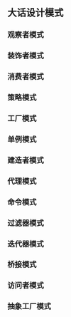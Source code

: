 ## 大话设计模式


### 观察者模式

### 装饰者模式

### 消费者模式

### 策略模式

### 工厂模式

### 单例模式

### 建造者模式

### 代理模式

### 命令模式

### 过滤器模式

### 迭代器模式

### 桥接模式

### 访问者模式

### 抽象工厂模式
